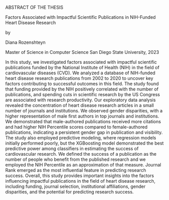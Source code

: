 ABSTRACT OF THE THESIS

Factors Associated with
Impactful Scientific Publications
in NIH-Funded Heart Disease Research

by

Diana Rozenshteyn

Master of Science in Computer Science
San Diego State University, 2023

In this study, we investigated factors associated with impactful scientific
publications funded by the National Institute of Health (NIH) in the field of
cardiovascular diseases (CVD). We analyzed a database of NIH-funded heart disease
research publications from 2002 to 2020 to uncover key factors contributing to
successful outcomes in this field. The study found that funding provided by the NIH
positively correlated with the number of publications, and spending cuts in scientific
research by the US Congress are associated with research productivity. Our exploratory
data analysis revealed the concentration of heart disease research articles in a small
number of journals and institutions. We observed gender disparities, with a higher
representation of male first authors in top journals and institutions. We demonstrated
that male-authored publications received more citations and had higher NIH Percentile
scores compared to female-authored publications, indicating a persistent gender gap in
publication and visibility. The study also employed predictive modeling, where
regression models initially performed poorly, but the XGBoosting model demonstrated
the best predictive power among classifiers in estimating the success of cardiovascular
research. We defined the success of a publication as the number of people who benefit
from the published research and we employed the NIH Percentile as an approximation
of that measure. Journal Rank emerged as the most influential feature in predicting
research success. Overall, this study provides important insights into the factors
influencing impactful publications in the field of heart disease research, including
funding, journal selection, institutional affiliations, gender disparities, and the potential
for predicting research success.
